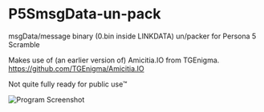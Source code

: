 # P5SmsgData-un-pack
msgData/message binary (0.bin inside LINKDATA) un/packer for Persona 5 Scramble

Makes use of (an earlier version of) Amicitia.IO from TGEnigma.
https://github.com/TGEnigma/Amicitia.IO

Not quite fully ready for public use™

![Program Screenshot](https://cdn.discordapp.com/attachments/377899265424621569/686761943754604616/unknown.png)
